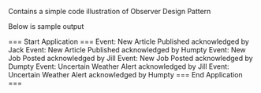 Contains a simple code illustration of Observer Design Pattern

Below is sample output

=== Start Application ===
Event: New Article Published acknowledged by Jack
Event: New Article Published acknowledged by Humpty
Event: New Job Posted acknowledged by Jill
Event: New Job Posted acknowledged by Dumpty
Event: Uncertain Weather Alert acknowledged by Jill
Event: Uncertain Weather Alert acknowledged by Humpty
=== End Application ===
